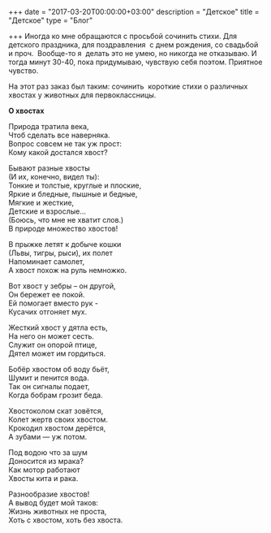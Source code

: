 +++
date = "2017-03-20T00:00:00+03:00"
description = "Детское"
title = "Детское"
type = "Блог"

+++
Иногда ко мне обращаются с просьбой сочинить стихи. Для детского праздника, для поздравления  с днем рождения, со свадьбой и проч.  Вообще-то я  делать это не умею, но никогда не отказываю. И тогда минут 30-40, пока придумываю, чувствую себя поэтом. Приятное чувство.

На этот раз заказ был таким: сочинить  короткие стихи о различных хвостах у животных для первоклассницы.

**О хвостах**

Природа тратила века,  
Чтоб сделать все наверняка.  
Вопрос совсем не так уж прост:  
Кому какой достался хвост?

Бывают разные хвосты  
(И их, конечно, видел ты):  
Тонкие и толстые, круглые и плоские,  
Яркие и бледные, пышные и бедные,  
Мягкие и жесткие,  
Детские и взрослые…  
(Боюсь, что мне не хватит слов.)  
В природе множество хвостов!

В прыжке летят к добыче кошки  
(Львы, тигры, рыси), их полет  
Напоминает самолет,  
А хвост похож на руль немножко.

Вот хвост у зебры – он другой,  
Он бережет ее покой.  
Ей помогает вместо рук -  
Кусачих отгоняет мух.

Жесткий хвост у дятла есть,  
На него он может сесть.  
Служит он опорой птице,  
Дятел может им гордиться.

Бобёр хвостом об воду бьёт,  
Шумит и пенится вода.  
Так он сигналы подает,  
Когда бобрам грозит беда.

Хвостоколом скат зовётся,  
Колет жертв своих хвостом.  
Крокодил хвостом дерётся,  
А зубами — уж потом.

Под водою что за шум  
Доносится из мрака?  
Как мотор работают  
Хвосты кита и рака.

Разнообразие хвостов!  
А вывод будет мой таков:  
Жизнь животных не проста,  
Хоть с хвостом, хоть без хвоста.